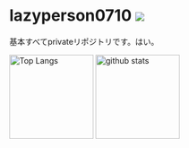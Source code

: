 # lazyperson0710 ![](https://komarev.com/ghpvc/?username=lazyperson0710&color=blue)

基本すべてprivateリポジトリです。はい。

<p align="left"> 
  <img alt="Top Langs" height="150px" src="https://github-readme-stats.vercel.app/api/top-langs/?username=lazyperson0710&layout=compact&show_icons=true&theme=onedark" />
  <img alt="github stats" height="150px" src="https://github-readme-stats.vercel.app/api?username=lazyperson0710&theme=onedark&show_icons=ture" />
</p>
